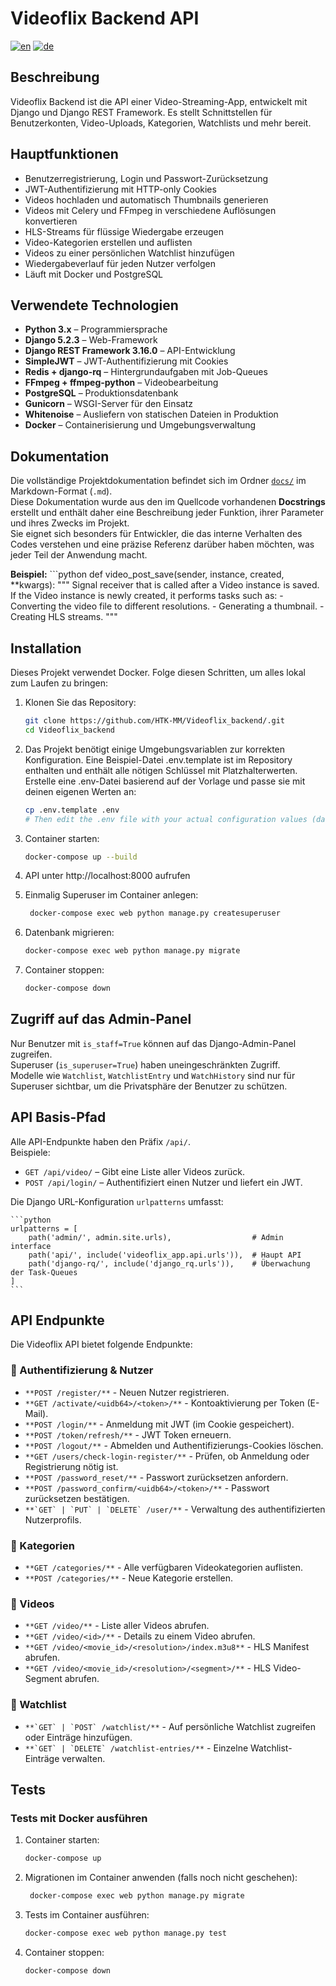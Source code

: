 # Videoflix Backend API

[![en](https://img.shields.io/badge/lang-en-red.svg)](https://github.com/HTK-MM/Videoflix_backend/blob/master/README.MD) [![de](https://img.shields.io/badge/lang-de-yellow.svg)](https://github.com/HTK-MM/Videoflix_backend/blob/master/README.de.md)

## Beschreibung

Videoflix Backend ist die API einer Video-Streaming-App, entwickelt mit Django und Django REST Framework. Es stellt Schnittstellen für Benutzerkonten, Video-Uploads, Kategorien, Watchlists und mehr bereit.

## Hauptfunktionen

- Benutzerregistrierung, Login und Passwort-Zurücksetzung  
- JWT-Authentifizierung mit HTTP-only Cookies  
- Videos hochladen und automatisch Thumbnails generieren  
- Videos mit Celery und FFmpeg in verschiedene Auflösungen konvertieren  
- HLS-Streams für flüssige Wiedergabe erzeugen  
- Video-Kategorien erstellen und auflisten  
- Videos zu einer persönlichen Watchlist hinzufügen  
- Wiedergabeverlauf für jeden Nutzer verfolgen  
- Läuft mit Docker und PostgreSQL  


## Verwendete Technologien

- **Python 3.x** – Programmiersprache  
- **Django 5.2.3** – Web-Framework  
- **Django REST Framework 3.16.0** – API-Entwicklung  
- **SimpleJWT** – JWT-Authentifizierung mit Cookies  
- **Redis + django-rq** – Hintergrundaufgaben mit Job-Queues  
- **FFmpeg + ffmpeg-python** – Videobearbeitung  
- **PostgreSQL** – Produktionsdatenbank  
- **Gunicorn** – WSGI-Server für den Einsatz  
- **Whitenoise** – Ausliefern von statischen Dateien in Produktion  
- **Docker** – Containerisierung und Umgebungsverwaltung  

## Dokumentation

Die vollständige Projektdokumentation befindet sich im Ordner [`docs/`](./docs/) im Markdown-Format (`.md`).  
Diese Dokumentation wurde aus den im Quellcode vorhandenen **Docstrings** erstellt und enthält daher eine Beschreibung jeder Funktion, ihrer Parameter und ihres Zwecks im Projekt.  
Sie eignet sich besonders für Entwickler, die das interne Verhalten des Codes verstehen und eine präzise Referenz darüber haben möchten, was jeder Teil der Anwendung macht.

**Beispiel:**
    ```python
    def video_post_save(sender, instance, created, **kwargs):
         """
        Signal receiver that is called after a Video instance is saved.
        If the Video instance is newly created, it performs tasks such as:
        - Converting the video file to different resolutions.
        - Generating a thumbnail.
        - Creating HLS streams.
        """

## Installation

Dieses Projekt verwendet Docker. Folge diesen Schritten, um alles lokal zum Laufen zu bringen:


1. Klonen Sie das Repository:
   ```bash
   git clone https://github.com/HTK-MM/Videoflix_backend/.git
   cd Videoflix_backend
   ```

2. Das Projekt benötigt einige Umgebungsvariablen zur korrekten Konfiguration.
   Eine Beispiel-Datei .env.template ist im Repository enthalten und enthält alle nötigen Schlüssel mit Platzhalterwerten.
   Erstelle eine .env-Datei basierend auf der Vorlage und passe sie mit deinen eigenen Werten an:
    ````bash   
    cp .env.template .env
    # Then edit the .env file with your actual configuration values (database CREDENTIALS, SECRET_KEY, DATABASE_URL, EMAIL_* settings, etc.)
    ````
   
3. Container starten:
    ````bash   
    docker-compose up --build
    ````

4. API unter http://localhost:8000 aufrufen
   
5. Einmalig Superuser im Container anlegen:
   ````bash   
    docker-compose exec web python manage.py createsuperuser
    ```` 

6. Datenbank migrieren:
    ````bash 
    docker-compose exec web python manage.py migrate
    ````

7. Container stoppen:
    ````bash   
    docker-compose down
    ````

## Zugriff auf das Admin-Panel

Nur Benutzer mit `is_staff=True` können auf das Django-Admin-Panel zugreifen.  
Superuser (`is_superuser=True`) haben uneingeschränkten Zugriff.  
Modelle wie `Watchlist`, `WatchlistEntry` und `WatchHistory` sind nur für Superuser sichtbar, um die Privatsphäre der Benutzer zu schützen.


## API Basis-Pfad

Alle API-Endpunkte haben den Präfix `/api/`.  
Beispiele:  
- `GET /api/video/` – Gibt eine Liste aller Videos zurück.
- `POST /api/login/` – Authentifiziert einen Nutzer und liefert ein JWT.

Die Django URL-Konfiguration `urlpatterns` umfasst:

    ```python
    urlpatterns = [
        path('admin/', admin.site.urls),                  # Admin interface
        path('api/', include('videoflix_app.api.urls')),  # Haupt API
        path('django-rq/', include('django_rq.urls')),    # Überwachung der Task-Queues
    ]
    ```

## API Endpunkte

Die Videoflix API bietet folgende Endpunkte:

### :small_blue_diamond: Authentifizierung & Nutzer

-   ````**POST /register/**```` - Neuen Nutzer registrieren.
-   ````**GET /activate/<uidb64>/<token>/**```` - Kontoaktivierung per Token (E-Mail).
-   ````**POST /login/**```` -  Anmeldung mit JWT (im Cookie gespeichert).
-   ````**POST /token/refresh/**```` -   JWT Token erneuern.
-   ````**POST /logout/**```` -  Abmelden und Authentifizierungs-Cookies löschen.
-   ````**GET /users/check-login-register/**```` -  Prüfen, ob Anmeldung oder Registrierung nötig ist.
-   ````**POST /password_reset/**```` -  Passwort zurücksetzen anfordern.
-   ````**POST /password_confirm/<uidb64>/<token>/**```` -  Passwort zurücksetzen bestätigen.
-   ````**`GET` | `PUT` | `DELETE` /user/**```` -  Verwaltung des authentifizierten Nutzerprofils.
  
### :small_blue_diamond:  Kategorien
-   ````**GET /categories/**```` - Alle verfügbaren Videokategorien auflisten. 
-   ````**POST /categories/**```` - Neue Kategorie erstellen.   

### :small_blue_diamond: Videos

-   ````**GET /video/**```` - Liste aller Videos abrufen. 
-   ````**GET /video/<id>/**```` - Details zu einem Video abrufen.
-   ````**GET /video/<movie_id>/<resolution>/index.m3u8**```` - HLS Manifest abrufen.
-   ````**GET /video/<movie_id>/<resolution>/<segment>/**```` - HLS Video-Segment abrufen.

### :small_blue_diamond: Watchlist

-   ````**`GET` | `POST` /watchlist/**```` - Auf persönliche Watchlist zugreifen oder Einträge hinzufügen.
-   ````**`GET` | `DELETE` /watchlist-entries/**```` - Einzelne Watchlist-Einträge verwalten.
   
## Tests
 
### Tests mit Docker ausführen
1. Container starten:
    ````bash   
    docker-compose up 
    ````    
2. Migrationen im Container anwenden (falls noch nicht geschehen):
   ````bash   
    docker-compose exec web python manage.py migrate
    ````    
3. Tests im Container ausführen:
    ````bash   
    docker-compose exec web python manage.py test
    ````    
4. Container stoppen:
    ````bash   
    docker-compose down
    ````   

